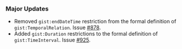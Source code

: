 ### Major Updates

- Removed `gist:endDateTime` restriction from the formal definition of `gist:TemporalRelation`. Issue [#878](https://github.com/semanticarts/gist/issues/878).
- Added `gist:Duration` restrictions to the formal definition of `gist:TimeInterval`. Issue [#925](https://github.com/semanticarts/gist/issues/925).
